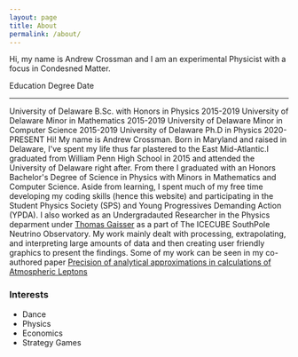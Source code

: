 ```yaml
---
layout: page
title: About
permalink: /about/
---
```

Hi, my name is Andrew Crossman and I am an experimental Physicist with a focus in Condesned Matter. 

Education              Degree                        Date      
---------------------- ----------------------------  ------------  
University of Delaware B.Sc. with Honors in Physics  2015-2019
University of Delaware Minor in Mathematics          2015-2019
University of Delaware Minor in Computer Science     2015-2019
University of Delaware Ph.D in Physics               2020-PRESENT
Hi! My name is Andrew Crossman. Born in Maryland and raised in Delaware, I've spent my life thus far plastered to the East Mid-Atlantic.I graduated from William Penn High School in 2015 and attended the University of Delaware right after. From there I graduated with an Honors Bachelor's Degree of Science in Physics with Minors in Mathematics and Computer Science. Aside from learning, I spent much of my free time developing my coding skills (hence this website) and participating in the Student Physics Society (SPS) and Young Progressives Demanding Action (YPDA). I also worked as an Undergradauted Researcher in the Physics deparment under [Thomas Gaisser](https://www.udel.edu/faculty-staff/experts/thomas-gaisser/) as a part of The ICECUBE SouthPole Neutrino Observatory. My work mainly dealt with processing, extrapolating, and interpreting large amounts of data and then creating user friendly graphics to present the findings. Some of my work can be seen in my co-authored paper [Precision of analytical approximations in calculations of Atmospheric Leptons](https://arxiv.org/abs/1910.08676)

### Interests
* Dance
* Physics
* Economics
* Strategy Games

